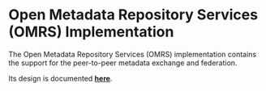 <!-- SPDX-License-Identifier: Apache-2.0 -->
<!-- Copyright Contributors to the ODPi Egeria project. -->

# Open Metadata Repository Services (OMRS) Implementation

The Open Metadata Repository Services (OMRS) implementation
contains the support for the peer-to-peer metadata exchange and federation.

Its design is documented **[here](../docs/README.md)**.